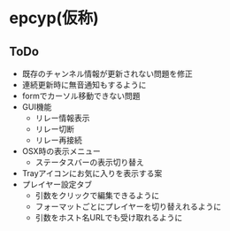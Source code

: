 # epcyp(仮称)

## ToDo
- 既存のチャンネル情報が更新されない問題を修正
- 連続更新時に無音通知もするように
- formでカーソル移動できない問題
- GUI機能
  - リレー情報表示
  - リレー切断
  - リレー再接続
- OSX時の表示メニュー
  - ステータスバーの表示切り替え
- Trayアイコンにお気に入りを表示する案
- プレイヤー設定タブ
  - 引数をクリックで編集できるように
  - フォーマットごとにプレイヤーを切り替えれるように
  - 引数をホスト名URLでも受け取れるように

